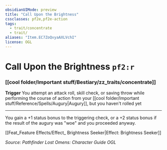 ```yaml
---
obsidianUIMode: preview
title: "Call Upon the Brightness"
cssclasses: pf2e,pf2e-action
tags:
  - trait/concentrate
  - trait/
aliases: "Item.EC7ZoQvyaAXLVchI"
license: OGL
---
```

# Call Upon the Brightness `pf2:r`

### [[cool folder/Important stuff/Bestiary/zz_traits/concentrate]]






**Trigger** You attempt an attack roll, skill check, or saving throw while performing the course of action from your [[cool folder/Important stuff/Reference/Spells/Augury|Augury]], but you haven't rolled yet

* * *

You gain a +1 status bonus to the triggering check, or a +2 status bonus if the result of the augury was "woe" and you proceeded anyway.

[[Feat_Feature Effects/Effect_ Brightness Seeker|Effect: Brightness Seeker]]

*Source: Pathfinder Lost Omens: Character Guide*
*OGL*